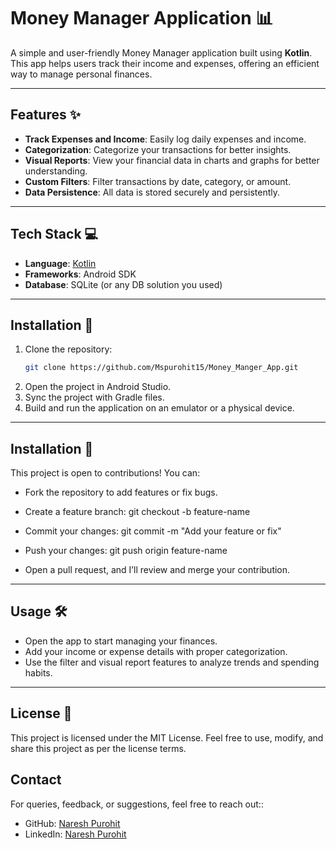 # Money Manager Application 📊

A simple and user-friendly Money Manager application built using **Kotlin**. This app helps users track their income and expenses, offering an efficient way to manage personal finances.

---

## Features ✨

- **Track Expenses and Income**: Easily log daily expenses and income.
- **Categorization**: Categorize your transactions for better insights.
- **Visual Reports**: View your financial data in charts and graphs for better understanding.
- **Custom Filters**: Filter transactions by date, category, or amount.
- **Data Persistence**: All data is stored securely and persistently.

---

## Tech Stack 💻

- **Language**: [Kotlin](https://kotlinlang.org/)  
- **Frameworks**: Android SDK  
- **Database**: SQLite (or any DB solution you used)

---


## Installation 🚀

1. Clone the repository:
   ```bash
   git clone https://github.com/Mspurohit15/Money_Manger_App.git

2. Open the project in Android Studio.
3. Sync the project with Gradle files.
4. Build and run the application on an emulator or a physical device.

---

## Installation 🤝

This project is open to contributions! You can:

- Fork the repository to add features or fix bugs.
- Create a feature branch: git checkout -b feature-name
- Commit your changes: git commit -m "Add your feature or fix"
- Push your changes: git push origin feature-name

-  Open a pull request, and I’ll review and merge your contribution.

---
## Usage 🛠️

- Open the app to start managing your finances.
- Add your income or expense details with proper categorization.
- Use the filter and visual report features to analyze trends and spending habits.

---


## License 📜

This project is licensed under the MIT License. Feel free to use, modify, and share this project as per the license terms.


## Contact
For queries, feedback, or suggestions, feel free to reach out::

- GitHub: [Naresh Purohit](https://github.com/Mspurohit15)
- LinkedIn: [Naresh Purohit](https://www.linkedin.com/in/naresh-purohit-%F0%9F%87%AE%F0%9F%87%B3-5130891a8/)


















